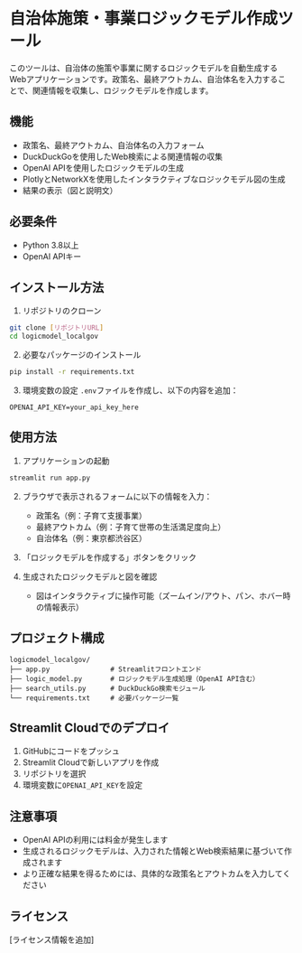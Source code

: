 # 自治体施策・事業ロジックモデル作成ツール

このツールは、自治体の施策や事業に関するロジックモデルを自動生成するWebアプリケーションです。政策名、最終アウトカム、自治体名を入力することで、関連情報を収集し、ロジックモデルを作成します。

## 機能

- 政策名、最終アウトカム、自治体名の入力フォーム
- DuckDuckGoを使用したWeb検索による関連情報の収集
- OpenAI APIを使用したロジックモデルの生成
- PlotlyとNetworkXを使用したインタラクティブなロジックモデル図の生成
- 結果の表示（図と説明文）

## 必要条件

- Python 3.8以上
- OpenAI APIキー

## インストール方法

1. リポジトリのクローン
```bash
git clone [リポジトリURL]
cd logicmodel_localgov
```

2. 必要なパッケージのインストール
```bash
pip install -r requirements.txt
```

3. 環境変数の設定
`.env`ファイルを作成し、以下の内容を追加：
```
OPENAI_API_KEY=your_api_key_here
```

## 使用方法

1. アプリケーションの起動
```bash
streamlit run app.py
```

2. ブラウザで表示されるフォームに以下の情報を入力：
   - 政策名（例：子育て支援事業）
   - 最終アウトカム（例：子育て世帯の生活満足度向上）
   - 自治体名（例：東京都渋谷区）

3. 「ロジックモデルを作成する」ボタンをクリック

4. 生成されたロジックモデルと図を確認
   - 図はインタラクティブに操作可能（ズームイン/アウト、パン、ホバー時の情報表示）

## プロジェクト構成

```
logicmodel_localgov/
├── app.py               # Streamlitフロントエンド
├── logic_model.py       # ロジックモデル生成処理（OpenAI API含む）
├── search_utils.py      # DuckDuckGo検索モジュール
└── requirements.txt     # 必要パッケージ一覧
```

## Streamlit Cloudでのデプロイ

1. GitHubにコードをプッシュ
2. Streamlit Cloudで新しいアプリを作成
3. リポジトリを選択
4. 環境変数に`OPENAI_API_KEY`を設定

## 注意事項

- OpenAI APIの利用には料金が発生します
- 生成されるロジックモデルは、入力された情報とWeb検索結果に基づいて作成されます
- より正確な結果を得るためには、具体的な政策名とアウトカムを入力してください

## ライセンス

[ライセンス情報を追加]